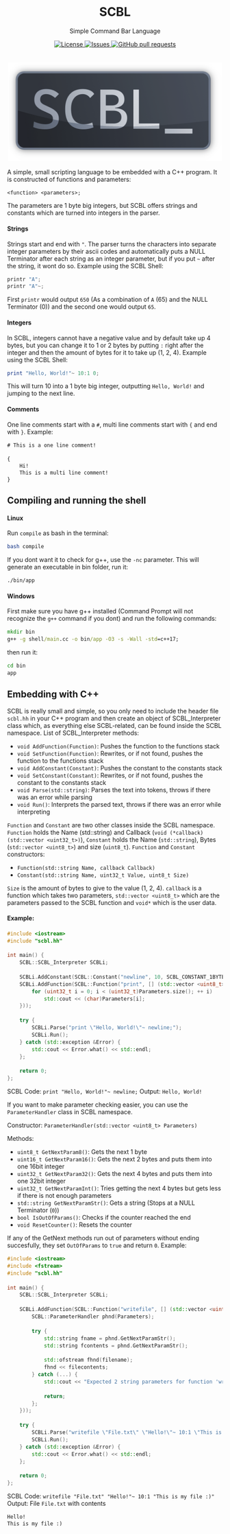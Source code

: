 <h1 align="center">SCBL</h2>
<p align="center">Simple Command Bar Language</p>
<p align="center">
	<a href="./LICENSE">
		<img alt="License" src="https://img.shields.io/badge/license-GNU-blue?color=7aca00"/>
	</a>
	<a href="https://github.com/LordsTrident/scbl/issues">
		<img alt="Issues" src="https://img.shields.io/github/issues/LordsTrident/scbl?color=0088ff"/>
	</a>
	<a href="https://github.com/LordsTrident/scbl/pulls">
		<img alt="GitHub pull requests" src="https://img.shields.io/github/issues-pr/LordsTrident/scbl?color=0088ff"/>
	</a>
	<br><br><br>
	<img width="500px" src="pic/logo.png"/>
</p>

A simple, small scripting language to be embedded with a C++ program.
It is constructed of functions and parameters:
```
<function> <parameters>;
```
The parameters are 1 byte big integers, but SCBL offers strings and constants which are turned into integers in the parser.

#### Strings
Strings start and end with `"`. The parser turns the characters into separate integer parameters by their ascii codes and automatically puts a NULL Terminator after each string as an integer parameter, but if you put `~` after the string, it wont do so. Example using the SCBL Shell:
```lua
printr "A";
printr "A"~;
```
First `printr` would output `650` (As a combination of `A` (65) and the NULL Terminator (0)) and the second one would output `65`.

#### Integers
In SCBL, integers cannot have a negative value and by default take up 4 bytes, but you can change it to 1 or 2 bytes by putting `:` right after the integer and then the amount of bytes for it to take up (1, 2, 4). Example using the SCBL Shell:

```lua
print "Hello, World!"~ 10:1 0;
```
This will turn 10 into a 1 byte big integer, outputting `Hello, World!` and jumping to the next line.

#### Comments
One line comments start with a `#`, multi line comments start with `{` and end with `}`. Example:
```
# This is a one line comment!

{
    Hi!
    This is a multi line comment!
}
```

## Compiling and running the shell
#### Linux
Run `compile` as bash in the terminal:
```sh
bash compile
```
If you dont want it to check for g++, use the `-nc` parameter.
This will generate an executable in bin folder, run it:
```sh
./bin/app
```
#### Windows
First make sure you have g++ installed (Command Prompt will not recognize the `g++` command if you dont) and run the following commands:
```bat
mkdir bin
g++ -g shell/main.cc -o bin/app -O3 -s -Wall -std=c++17;
```
then run it:
```bat
cd bin
app
```

## Embedding with C++
SCBL is really small and simple, so you only need to include the header file `scbl.hh` in your C++ program and then create an object of SCBL_Interpreter class which, as everything else SCBL-related, can be found inside the SCBL namespace. List of SCBL_Interpreter methods:
- `void AddFunction(Function)`: Pushes the function to the functions stack
- `void SetFunction(Function)`: Rewrites, or if not found, pushes the function to the functions stack
- `void AddConstant(Constant)`: Pushes the constant to the constants stack
- `void SetConstant(Constant)`: Rewrites, or if not found, pushes the constant to the constants stack
- `void Parse(std::string)`: Parses the text into tokens, throws if there was an error while parsing
- `void Run()`: Interprets the parsed text, throws if there was an error while interpreting

`Function` and `Constant` are two other classes inside the SCBL namespace. `Function` holds the Name (std::string) and Callback (`void (*callback)(std::vector <uint32_t>)`), `Constant` holds the Name (`std::string`), Bytes (`std::vector <uint8_t>`) and size (`uint8_t`). `Function` and `Constant` constructors:
- `Function(std::string Name, callback Callback)`
- `Constant(std::string Name, uint32_t Value, uint8_t Size)`

`Size` is the amount of bytes to give to the value (1, 2, 4).
`callback` is a function which takes two parameters, `std::vector <uint8_t>` which are the parameters passed to the SCBL function and `void*` which is the user data.

#### Example:
```cc
#include <iostream>
#include "scbl.hh"

int main() {
    SCBL::SCBL_Interpreter SCBLi;
    
    SCBLi.AddConstant(SCBL::Constant("newline", 10, SCBL_CONSTANT_1BYTE));
    SCBLi.AddFunction(SCBL::Function("print", [] (std::vector <uint8_t> Parameters, const void* _) {
        for (uint32_t i = 0; i < (uint32_t)Parameters.size(); ++ i) 
            std::cout << (char)Parameters[i];
    }));
    
    try {
		SCBLi.Parse("print \"Hello, World!\"~ newline;");
		SCBLi.Run();
	} catch (std::exception &Error) {
		std::cout << Error.what() << std::endl;
	};
    
    return 0;
};
```
SCBL Code: `print "Hello, World!"~ newline;`
Output: `Hello, World!`

If you want to make parameter checking easier, you can use the `ParameterHandler` class in SCBL namespace.

Constructor: `ParameterHandler(std::vector <uint8_t> Parameters)`

Methods:
- `uint8_t GetNextParam8()`: Gets the next 1 byte
- `uint16_t GetNextParam16()`: Gets the next 2 bytes and puts them into one 16bit integer
- `uint32_t GetNextParam32()`: Gets the next 4 bytes and puts them into one 32bit integer
- `uint32_t GetNextParamInt()`: Tries getting the next 4 bytes but gets less if there is not enough parameters
- `std::string GetNextParamStr()`: Gets a string (Stops at a NULL Terminator (`0`))
- `bool IsOutOfParams()`: Checks if the counter reached the end
- `void ResetCounter()`: Resets the counter

If any of the GetNext methods run out of parameters without ending succesfully, they set `OutOfParams` to `true` and return `0`. Example:
```cc
#include <iostream>
#include <fstream>
#include "scbl.hh"

int main() {
    SCBL::SCBL_Interpreter SCBLi;
    
    SCBLi.AddFunction(SCBL::Function("writefile", [] (std::vector <uint8_t> Parameters, const void* _) {
        SCBL::ParameterHandler phnd(Parameters);
	    
	    try {
			std::string fname = phnd.GetNextParamStr();
			std::string fcontents = phnd.GetNextParamStr();
			
		    std::ofstream fhnd(filename);
	        fhnd << filecontents;
		} catch (...) {
			std::cout << "Expected 2 string parameters for function 'writefile'" << std::endl;
			
			return;	
		};
    }));
    
    try {
		SCBLi.Parse("writefile \"File.txt\" \"Hello!\"~ 10:1 \"This is my file :)\"");
		SCBLi.Run();
	} catch (std::exception &Error) {
		std::cout << Error.what() << std::endl;
	};
    
    return 0;
};
```
SCBL Code: `writefile "File.txt" "Hello!"~ 10:1 "This is my file :)"`
Output: File `File.txt` with contents 
```
Hello!
This is my file :)
```
